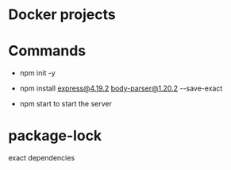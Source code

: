 # Docker projects

# Commands  
- npm init -y

- npm install express@4.19.2 body-parser@1.20.2 --save-exact

- npm start 
to start the server

# package-lock 
exact dependencies

